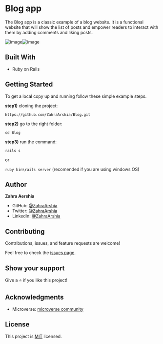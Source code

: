# Blog app

The Blog app is a classic example of a blog website. It is a functional website that will show the list of posts and empower readers to interact with them by adding comments and liking posts.

![image](https://user-images.githubusercontent.com/78906545/172470755-fff87629-cfbc-4dc6-adf7-275bb1362e15.png)![image](https://user-images.githubusercontent.com/78906545/172470865-5b67254d-4e14-4ec8-82f2-681ee60890bd.png)

## Built With

- Ruby on Rails

## Getting Started
To get a local copy up and running follow these simple example steps.

**step1)** cloning the project:

`https://github.com/ZahraArshia/Blog.git`

**step2)** go to the right folder:

`cd Blog`

**step3)** run the command:

`rails s`

or

`ruby bin\rails server` (recomended if you are using windows OS)


## Author

**Zahra Aershia**

- GitHub: [@ZahraArshia](https://github.com/ZahraArshia)
- Twitter: [@ZahraArshia](https://twitter.com/ZahraArshia)
- LinkedIn: [@ZahraArshia](https://www.linkedin.com/in/ZahraArshia/)

## Contributing

Contributions, issues, and feature requests are welcome!

Feel free to check the [issues page](./issues).

## Show your support

Give a ⭐️ if you like this project!

## Acknowledgments

- Microverse: [microverse community](https://github.com/microverseinc)

## License

This project is [MIT](./MIT.md) licensed.



